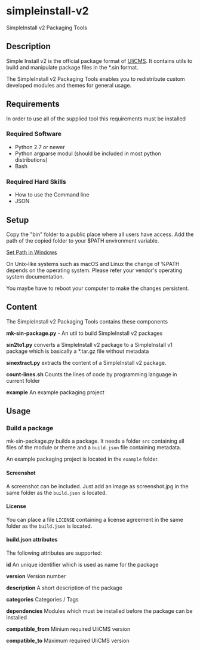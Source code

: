 # simpleinstall-v2

SimpleInstall v2 Packaging Tools

## Description

Simple Install v2 is the official package format of [UliCMS](https://en.ulicms.de).
It contains utils to build and manipulate package files in the *.sin format.

The SimpleInstall v2 Packaging Tools enables you to redistribute custom developed modules and themes for general usage.

## Requirements
 
In order to use all of the supplied tool this requirements must be installed

### Required Software

* Python 2.7 or newer
* Python argparse modul (should be included in most  python distributions)
* Bash

### Required Hard Skills
* How to use the Command line
* JSON 

## Setup
Copy the "bin" folder to a public place where all users have access.
Add the path of the copied folder to your $PATH environment variable.

[Set Path in Windows](https://www.computerhope.com/issues/ch000549.htm)

On Unix-like systems such as macOS and Linux the change of %PATH depends on the operating system. Please refer your vendor's operating system documentation.

You maybe have to reboot your computer to make the changes persistent.

## Content

The SimpleInstall v2 Packaging Tools contains these components

**mk-sin-package.py** - An util to build SimpleInstall v2 packages

**sin2to1.py** converts a SimpleInstall v2 package to a SimpleInstall v1 package which is basically a *.tar.gz file without metadata

**sinextract.py** extracts the content of a SimpleInstall v2 package.

**count-lines.sh**
Counts the lines of code by programming language in current folder

**example** An example packaging project

## Usage

### Build a package

mk-sin-package.py builds a package.
It needs a folder `src` containing all files of the module or theme and a `build.json` file containing metadata.

An example packaging project is located in the `example` folder.

#### Screenshot

A screenshot can be included.
Just add an image as screenshot.jpg in the same folder as the `build.json` is located.

#### License

You can place a file `LICENSE` containing a license agreement in the same folder as the `build.json` is located.

#### build.json attributes

The following attributes are supported:

**id** An unique identifier which is used as name for the package

**version** Version number

**description** A short description of the package

**categories** Categories / Tags

**dependencies** Modules which must be installed before the package can be installed

**compatible_from** Minium required UliCMS version

**compatible_to** Maximum required UliCMS version